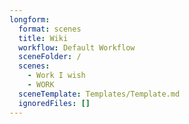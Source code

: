 ```yaml
---
longform:
  format: scenes
  title: Wiki
  workflow: Default Workflow
  sceneFolder: /
  scenes:
    - Work I wish
    - WORK
  sceneTemplate: Templates/Template.md
  ignoredFiles: []
---
```

